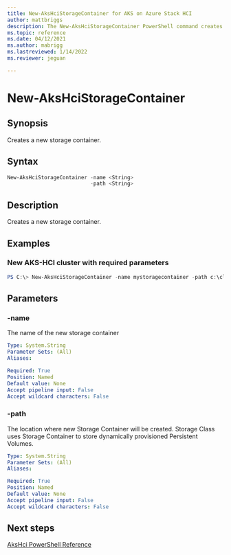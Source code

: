 ```yaml
---
title: New-AksHciStorageContainer for AKS on Azure Stack HCI
author: mattbriggs
description: The New-AksHciStorageContainer PowerShell command creates a new storage container.
ms.topic: reference
ms.date: 04/12/2021
ms.author: mabrigg 
ms.lastreviewed: 1/14/2022
ms.reviewer: jeguan

---
```


# New-AksHciStorageContainer

## Synopsis
Creates a new storage container.

## Syntax

```powershell
New-AksHciStorageContainer -name <String>
                           -path <String>          
```

## Description

Creates a new storage container.

## Examples

### New AKS-HCI cluster with required parameters

```powershell
PS C:\> New-AksHciStorageContainer -name mystoragecontainer -path c:\clusterstorage\volume1
```

## Parameters

### -name
The name of the new storage container

```yaml
Type: System.String
Parameter Sets: (All)
Aliases:

Required: True
Position: Named
Default value: None
Accept pipeline input: False
Accept wildcard characters: False
```

### -path
The location where new Storage Container will be created. Storage Class uses Storage Container to store dynamically provisioned Persistent Volumes.

```yaml
Type: System.String
Parameter Sets: (All)
Aliases:

Required: True
Position: Named
Default value: None
Accept pipeline input: False
Accept wildcard characters: False
```
## Next steps

[AksHci PowerShell Reference](index.md)
